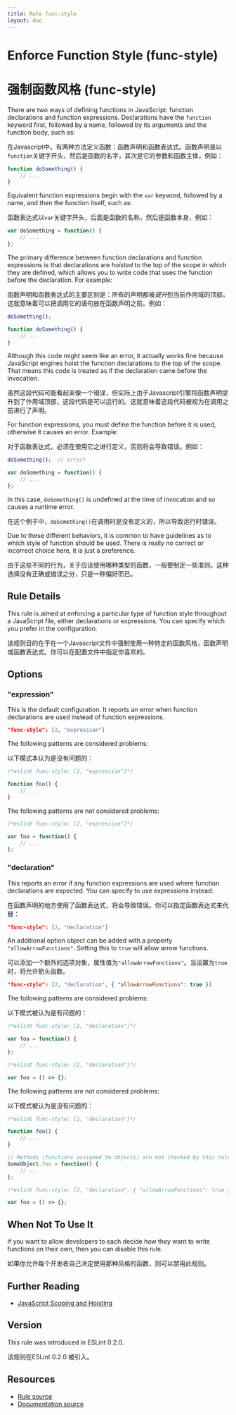 ```yaml
---
title: Rule func-style
layout: doc
---
```

<!-- Note: No pull requests accepted for this file. See README.md in the root directory for details. -->

# Enforce Function Style (func-style)

# 强制函数风格 (func-style)

There are two ways of defining functions in JavaScript: function declarations and function expressions. Declarations have the `function` keyword first, followed by a name, followed by its arguments and the function body, such as:

在Javascript中，有两种方法定义函数：函数声明和函数表达式。函数声明是以`function`关键字开头，然后是函数的名字，其次是它的参数和函数主体，例如：

```js
function doSomething() {
    // ...
}
```

Equivalent function expressions begin with the `var` keyword, followed by a name, and then the function itself, such as:

函数表达式以`var`关键字开头，后面是函数的名称，然后是函数本身，例如：

```js
var doSomething = function() {
    // ...
};
```

The primary difference between function declarations and function expressions is that declarations are *hoisted* to the top of the scope in which they are defined, which allows you to write code that uses the function before the declaration. For example:

函数声明和函数表达式的主要区别是：所有的声明都被*提升*到当前作用域的顶部，这就意味着可以把调用它的语句放在函数声明之前。例如：

```js
doSomething();

function doSomething() {
    // ...
}
```

Although this code might seem like an error, it actually works fine because JavaScript engines hoist the function declarations to the top of the scope. That means this code is treated as if the declaration came before the invocation.

虽然这段代码可能看起来像一个错误，但实际上由于Javascript引擎将函数声明提升到了作用域顶部，这段代码是可以运行的。这就意味着这段代码被视为在调用之前进行了声明。

For function expressions, you must define the function before it is used, otherwise it causes an error. Example:

对于函数表达式，必须在使用它之进行定义，否则将会导致错误。例如：

```js
doSomething();  // error!

var doSomething = function() {
    // ...
};
```

In this case, `doSomething()` is undefined at the time of invocation and so causes a runtime error.

在这个例子中，`doSomething()`在调用时是没有定义的，所以导致运行时错误。


Due to these different behaviors, it is common to have guidelines as to which style of function should be used. There is really no correct or incorrect choice here, it is just a preference.

由于这些不同的行为，关于应该使用哪种类型的函数，一般要制定一些准则。这种选择没有正确或错误之分，只是一种偏好而已。

## Rule Details

This rule is aimed at enforcing a particular type of function style throughout a JavaScript file, either declarations or expressions. You can specify which you prefer in the configuration.

该规则目的在于在一个Javascript文件中强制使用一种特定的函数风格，函数声明或函数表达式。你可以在配置文件中指定你喜欢的。

## Options

### "expression"

This is the default configuration.  It reports an error when function declarations are used instead of function expressions.

```json
"func-style": [2, "expression"]
```

The following patterns are considered problems:

以下模式本认为是没有问题的：

```js
/*eslint func-style: [2, "expression"]*/

function foo() {
    // ...
}
```

The following patterns are not considered problems:

```js
/*eslint func-style: [2, "expression"]*/

var foo = function() {
    // ...
};
```

### "declaration"

This reports an error if any function expressions are used where function declarations are expected. You can specify to use expressions instead:

在函数声明的地方使用了函数表达式，将会导致错误。你可以指定函数表达式来代替：

```json
"func-style": [2, "declaration"]
```

An additional option object can be added with a property `"allowArrowFunctions"`.  Setting this to `true` will allow arrow functions.

可以添加一个额外的选项对象，属性值为`"allowArrowFunctions"`。当设置为`true`时，将允许箭头函数。

```json
"func-style": [2, "declaration", { "allowArrowFunctions": true }]
```

The following patterns are considered problems:

以下模式被认为是有问题的：

```js
/*eslint func-style: [2, "declaration"]*/

var foo = function() {
    // ...
};
```

```js
/*eslint func-style: [2, "declaration"]*/

var foo = () => {};
```

The following patterns are not considered problems:

以下模式被认为是没有问题的：

```js
/*eslint func-style: [2, "declaration"]*/

function foo() {
    // ...
}

// Methods (functions assigned to objects) are not checked by this rule
SomeObject.foo = function() {
    // ...
};
```

```js
/*eslint func-style: [2, "declaration", { "allowArrowFunctions": true }]*/

var foo = () => {};
```


## When Not To Use It

If you want to allow developers to each decide how they want to write functions on their own, then you can disable this rule.

如果你允许每个开发者自己决定使用那种风格的函数，则可以禁用此规则。

## Further Reading

* [JavaScript Scoping and Hoisting](http://www.adequatelygood.com/JavaScript-Scoping-and-Hoisting.html)

## Version

This rule was introduced in ESLint 0.2.0.

该规则在ESLint 0.2.0 被引入。

## Resources

* [Rule source](https://github.com/eslint/eslint/tree/master/lib/rules/func-style.js)
* [Documentation source](https://github.com/eslint/eslint/tree/master/docs/rules/func-style.md)
